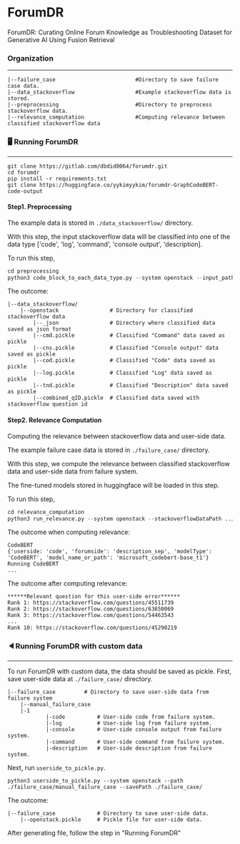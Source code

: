 # ForumDR
ForumDR: Curating Online Forum Knowledge as Troubleshooting Dataset for Generative AI Using Fusion Retrieval 

### Organization
---
```
|--failure_case                         #Directory to save failure case data.
|--data_stackoverflow                   #Example stackoverflow data is stored. 
|--preprocessing                        #Directory to preprocess stackoverflow data. 
|--relevance_computation                #Computing relevance between classified stackoverflow data 
```

### 🖥 Running ForumDR
---
```
git clone https://gitlab.com/dbdid0064/forumdr.git
cd forumdr 
pip install -r requirements.txt 
git clone https://huggingface.co/yykimyykim/forumdr-GraphCodeBERT-code-output
```
#### Step1. Preprocessing 
The example data is stored in ```./data_stackoverflow/``` directory. 

With this step, the input stackoverflow data will be classified into one of the data type ['code', 'log', 'command', 'console output', 'description]. 

To run this step,
```python 
cd preprocessing
python3 code_block_to_each_data_type.py --system openstack --input_path ../data_stackoverflow/openstack_QAset_tagged.pickle --output_path ../data_stackoverflow/openstack/
```
The outcome:
```
|--data_stackoverflow/
    |--openstack                # Directory for classified stackoverflow data 
        |--_json                # Directory where classified data saved as json format 
        |--cmd.pickle           # Classified "Command" data saved as pickle 
        |--cns.pickle           # Classified "Console output" data saved as pickle 
        |--cod.pickle           # Classified "Code" data saved as pickle 
        |--log.pickle           # Classified "Log" data saved as pickle 
        |--tnd.pickle           # Classified "Description" data saved as pickle 
        |--combined_qID.pickle  # Classified data saved with stackoverflow question id 
``` 

#### Step2. Relevance Computation 

Computing the relevance between stackoverflow data and user-side data. 

The example failure case data is stored in ```./failure_case/``` directory. 

With this step, we compute the relevance between classified stackoverflow data and user-side data from failure system. 

The fine-tuned models stored in huggingface will be loaded in this step. 

To run this step, 
```python
cd relevance_computation
python3 run_relevance.py --system openstack --stackoverflowDataPath ../data_stackoverflow/openstack/combined_qID.pickle --userSideDataPath ../failure_case/openstack.pickle --batch_size 512 
```

The outcome when computing relevance:  
```
CodeBERT
{'userside: 'code', 'forumside': 'description_sep', 'modelType': 'CodeBERT', 'model_name_or_path': 'microsoft_codebert-base_t1'}
Running CodeBERT 
...
```
The outcome after computing relevance: 
```
******Relevant question for this user-side error******
Rank 1: https://stackoverflow.com/questions/45511739
Rank 2: https://stackoverflow.com/questions/63650069
Rank 3: https://stackoverflow.com/questions/54463543 
...
Rank 10: https://stackoverflow.com/questions/45290219
``` 

### 🔈Running ForumDR with custom data 
---
To run ForumDR with custom data, the data should be saved as pickle. 
First, save user-side data at ```./failure_case/``` directory. 
```
|--failure_case         # Directory to save user-side data from failure system 
    |--manual_failure_case
	|-1            
      	    |-code          # User-side code from failure system.
            |-log           # User-side log from failure system.
            |-console       # User-side console output from failure system. 
            |-command       # User-side command from failure system. 
            |-description   # User-side description from failure system. 
```

Next, run ```userside_to_pickle.py```.
```
python3 userside_to_pickle.py --system openstack --path ./failure_case/manual_failure_case --savePath ./failure_case/
``` 

The outcome:
```
|--failure_case             # Directory to save user-side data. 
    |--openstack.pickle     # Pickle file for user-side data.
```

After generating file, follow the step in "Running ForumDR" 
